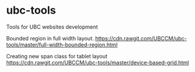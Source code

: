 ubc-tools
=========

Tools for UBC websites development

Bounded region in full width layout.
https://cdn.rawgit.com/UBCCM/ubc-tools/master/full-width-bounded-region.html

Creating new span class for tablet layout
https://cdn.rawgit.com/UBCCM/ubc-tools/master/device-based-grid.html 